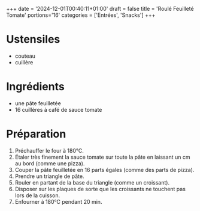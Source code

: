 +++
date = '2024-12-01T00:40:11+01:00'
draft = false
title = 'Roulé Feuilleté Tomate'
portions='16'
categories = ['Entrées', 'Snacks']
+++

# Ustensiles

- couteau
- cuillère

# Ingrédients

- une pâte feuilletée
- 16 cuillères à café de sauce tomate

# Préparation

1. Préchauffer le four à 180°C.
2. Étaler très finement la sauce tomate sur toute la pâte en laissant un cm au bord (comme une pizza).
3. Couper la pâte feuilletée en 16 parts égales (comme des parts de pizza).
4. Prendre un triangle de pâte.
5. Rouler en partant de la base du triangle (comme un croissant).
6. Disposer sur les plaques de sorte que les croissants ne touchent pas lors de la cuisson.
7. Enfourner à 180°C pendant 20 min.

